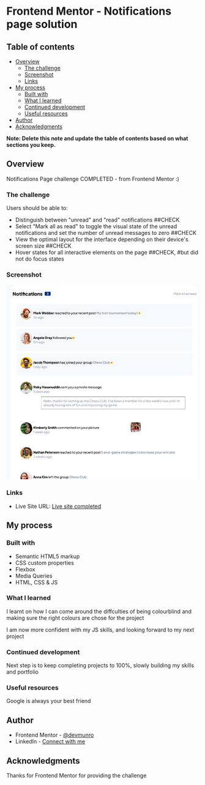 # Frontend Mentor - Notifications page solution

## Table of contents

- [Overview](#overview)
  - [The challenge](#the-challenge)
  - [Screenshot](#screenshot)
  - [Links](#links)
- [My process](#my-process)
  - [Built with](#built-with)
  - [What I learned](#what-i-learned)
  - [Continued development](#continued-development)
  - [Useful resources](#useful-resources)
- [Author](#author)
- [Acknowledgments](#acknowledgments)

**Note: Delete this note and update the table of contents based on what sections you keep.**

## Overview

Notifications Page challenge COMPLETED - from Frontend Mentor :)

### The challenge

Users should be able to:

- Distinguish between "unread" and "read" notifications ##CHECK
- Select "Mark all as read" to toggle the visual state of the unread  notifications and set the number of unread messages to zero ##CHECK
- View the optimal layout for the interface depending on their device's screen size ##CHECK
- Hover states for all interactive elements on the page ##CHECK, #but did not do focus states

### Screenshot

![](/assets/images/Screenshot.png)


### Links

- Live Site URL: [Live site completed](https://devmunro.github.io/notifications-page-main/)

## My process

### Built with

- Semantic HTML5 markup
- CSS custom properties
- Flexbox
- Media Queries
- HTML, CSS & JS

### What I learned

I learnt on how I can come around the diffculties of being colourblind and making sure the right colours are chose for the project

I am now more confident with my JS skills, and looking forward to my next project


### Continued development

Next step is to keep completing projects to 100%, slowly building my skills and portfolio


### Useful resources

Google is always your best friend

## Author

- Frontend Mentor - [@devmunro](https://www.frontendmentor.io/profile/devmunro)
- LinkedIn - [Connect with me](https://www.linkedin.com/in/david-munro-30775220a/)


## Acknowledgments

Thanks for Frontend Mentor for providing the challenge
